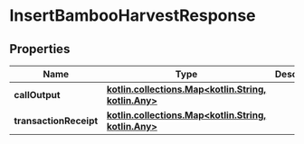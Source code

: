 
# InsertBambooHarvestResponse

## Properties
Name | Type | Description | Notes
------------ | ------------- | ------------- | -------------
**callOutput** | [**kotlin.collections.Map&lt;kotlin.String, kotlin.Any&gt;**](kotlin.Any.md) |  |  [optional]
**transactionReceipt** | [**kotlin.collections.Map&lt;kotlin.String, kotlin.Any&gt;**](kotlin.Any.md) |  |  [optional]




